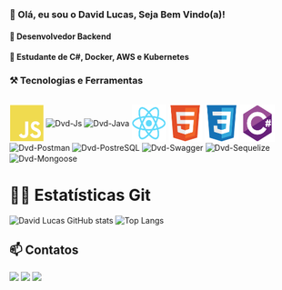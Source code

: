### 👾 Olá, eu sou o David Lucas, Seja Bem Vindo(a)!

 #### 🔭 Desenvolvedor Backend
 #### 🌱 Estudante de C#, Docker, AWS e Kubernetes

### ⚒️ Tecnologias e Ferramentas

<div style="display: inline_block"><br>
  <img align="center" alt="Dvd-Js" height="65" width="60" src="https://raw.githubusercontent.com/devicons/devicon/master/icons/javascript/javascript-plain.svg">
  <img align="center" alt="Dvd-Js" height="65" width="60" link rel="stylesheet" src="https://cdn.jsdelivr.net/gh/devicons/devicon/icons/nodejs/nodejs-original-wordmark.svg">
   <img align="center" alt="Dvd-Java" height="65" width="60" src="https://cdn.jsdelivr.net/gh/devicons/devicon/icons/java/java-original-wordmark.svg">
  <img align="center" alt="Dvd-React" height="65" width="60" src="https://raw.githubusercontent.com/devicons/devicon/master/icons/react/react-original.svg">
  <img align="center" alt="Dvd-HTML" height="65" width="60" src="https://raw.githubusercontent.com/devicons/devicon/master/icons/html5/html5-original.svg">
  <img align="center" alt="Dvd-CSS" height="65" width="60" src="https://raw.githubusercontent.com/devicons/devicon/master/icons/css3/css3-original.svg">
  <img align="center" alt="Dvd-Csharp" height="65" width="60" src="https://raw.githubusercontent.com/devicons/devicon/master/icons/csharp/csharp-original.svg">
  <img align="center" alt="Dvd-Postman" height="65" width="60" src="https://cdn.jsdelivr.net/gh/devicons/devicon@latest/icons/postman/postman-plain-wordmark.svg" />
  <img align="center" alt="Dvd-PostreSQL" height="65" width="60" src="https://cdn.jsdelivr.net/gh/devicons/devicon@latest/icons/postgresql/postgresql-original-wordmark.svg" />
  <img align="center" alt="Dvd-Swagger" height="65" width="60" src="https://cdn.jsdelivr.net/gh/devicons/devicon@latest/icons/swagger/swagger-original-wordmark.svg" />
  <img align="center" alt="Dvd-Sequelize" height="65" width="60" src="https://cdn.jsdelivr.net/gh/devicons/devicon@latest/icons/sequelize/sequelize-plain-wordmark.svg" />
  <img align="center" alt="Dvd-Mongoose" height="65" width="60" src="https://cdn.jsdelivr.net/gh/devicons/devicon@latest/icons/mongoose/mongoose-original-wordmark.svg" />
          
</div>


# 👩‍💻 Estatísticas Git
![David Lucas GitHub stats](https://github-readme-stats.vercel.app/api?username=dvdlucas&show_icons=true&theme=dracula)
![Top Langs](https://github-readme-stats.vercel.app/api/top-langs/?username=dvdlucas&show_icons=true&theme=dracula&layout=compact)



## 📫 Contatos 

<div>
  <a href="https://davidlucasdev.vercel.app/" target="_blank"><img src="https://img.shields.io/badge/website-000000?style=for-the-badge&logo=About.me&logoColor=white" target="_blank"></a>
  <a href = "davidlucaskl@gmail.com"><img src="https://img.shields.io/badge/-Gmail-%23333?style=for-the-badge&logo=gmail&logoColor=white" target="_blank"></a>
  <a href="https://www.linkedin.com/in/david-lucas-devfullstack" target="_blank"><img src="https://img.shields.io/badge/-LinkedIn-%230077B5?style=for-the-badge&logo=linkedin&logoColor=white" target="_blank"></a> 
</div>
  
